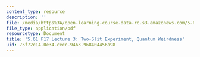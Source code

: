 ```yaml
---
content_type: resource
description: ''
file: /media/https%3A/open-learning-course-data-rc.s3.amazonaws.com/5-61-physical-chemistry-fall-2017/75f72c140e34cecc9463968404456a98_MIT5_61F17_lec3.pdf
file_type: application/pdf
resourcetype: Document
title: '5.61 F17 Lecture 3: Two-Slit Experiment, Quantum Weirdness'
uid: 75f72c14-0e34-cecc-9463-968404456a98
---
```

